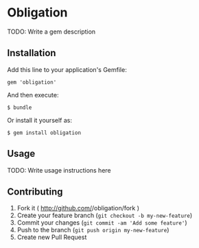 # Obligation

TODO: Write a gem description

## Installation

Add this line to your application's Gemfile:

    gem 'obligation'

And then execute:

    $ bundle

Or install it yourself as:

    $ gem install obligation

## Usage

TODO: Write usage instructions here

## Contributing

1. Fork it ( http://github.com/<my-github-username>/obligation/fork )
2. Create your feature branch (`git checkout -b my-new-feature`)
3. Commit your changes (`git commit -am 'Add some feature'`)
4. Push to the branch (`git push origin my-new-feature`)
5. Create new Pull Request
